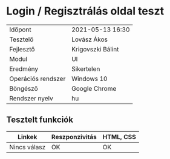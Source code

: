 # Login / Regisztrálás oldal teszt

| | |
| -- | -- |
| Időpont | 2021-05-13 16:30 |
| Tesztelő | Lovász Ákos |
| Fejlesztő |Krigovszki Bálint|
| Modul | UI |
| Eredmény |Sikertelen |
| Operációs rendszer | Windows 10 |
| Böngésző | Google Chrome |
| Rendszer nyelv | hu |

## Tesztelt funkciók

| Linkek | Reszponzivitás|  HTML, CSS 
|--| --|--|
|Nincs válasz | OK| OK |OK
